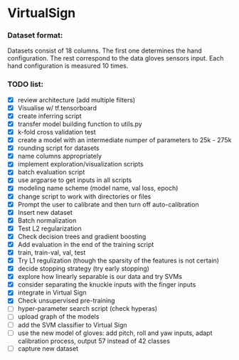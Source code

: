 # VirtualSign

### Dataset format:
Datasets consist of 18 columns. The first one determines the hand configuration. The rest correspond to the data gloves sensors input.  Each hand configuration is measured 10 times.

### TODO list:
- [x] review architecture (add multiple filters)
- [x] Visualise w/ tf.tensorboard
- [x] create inferring script
- [x] transfer model building function to utils.py
- [x] k-fold cross validation test
- [x] create a model with an intermediate numper of parameters to 25k - 275k
- [x] rounding script for datasets
- [x] name columns appropriately
- [x] implement exploration/visualization scripts
- [x] batch evaluation script
- [x] use argparse to get inputs in all scripts
- [x] modeling name scheme (model name, val loss, epoch)
- [x] change script to work with directories or files
- [x] Prompt the user to calibrate and then turn off auto-calibration
- [x] Insert new dataset
- [x] Batch normalization
- [x] Test L2 regularization
- [x] Check decision trees and gradient boosting
- [x] Add evaluation in the end of the training script
- [x] train, train-val, val, test
- [x] Try L1 regulization (though the sparsity of the features is not certain)
- [x] decide stopping strategy (try early stopping)
- [x] explore how linearly separable is our data and try SVMs
- [x] consider separating the knuckle inputs with the finger inputs
- [x] integrate in Virtual Sign
- [x] Check unsupervised pre-training
- [ ] hyper-parameter search script (check hyperas)
- [ ] upload graph of the models
- [ ] add the SVM classifier to Virtual Sign
- [ ] use the new model of gloves: add pitch, roll and yaw inputs, adapt calibration process, output 57 instead of 42 classes
- [ ] capture new dataset
